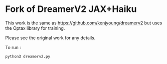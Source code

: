 # Fork of DreamerV2 JAX+Haiku

This work is the same as https://github.com/kenjyoung/dreamerv2 but uses the Optax library for training.

Please see the original work for any details.

To run :
```shell
python3 dreamerv2.py
```
